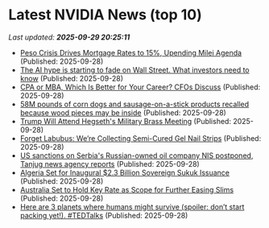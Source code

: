 # Latest NVIDIA News (top 10)
_Last updated: **2025-09-29 20:25:11**_

- [Peso Crisis Drives Mortgage Rates to 15%, Upending Milei Agenda](https://biztoc.com/x/158f3e97bb981845) (Published: 2025-09-28)
- [The AI hype is starting to fade on Wall Street. What investors need to know](https://biztoc.com/x/91ec0bae63dec1f9) (Published: 2025-09-28)
- [CPA or MBA, Which Is Better for Your Career? CFOs Discuss](https://biztoc.com/x/c16204b697a12d1f) (Published: 2025-09-28)
- [58M pounds of corn dogs and sausage-on-a-stick products recalled because wood pieces may be inside](https://biztoc.com/x/b9b1fa00ddaf7c5b) (Published: 2025-09-28)
- [Trump Will Attend Hegseth's Military Brass Meeting](https://biztoc.com/x/0365b2e9d6002d1f) (Published: 2025-09-28)
- [Forget Labubus: We’re Collecting Semi-Cured Gel Nail Strips](https://biztoc.com/x/f4280df0efee5d64) (Published: 2025-09-28)
- [US sanctions on Serbia's Russian-owned oil company NIS postponed, Tanjug news agency reports](https://biztoc.com/x/88e4f2dbda0e72c7) (Published: 2025-09-28)
- [Algeria Set for Inaugural $2.3 Billion Sovereign Sukuk Issuance](https://biztoc.com/x/40d776857efc9ab6) (Published: 2025-09-28)
- [Australia Set to Hold Key Rate as Scope for Further Easing Slims](https://biztoc.com/x/656c9b383b129008) (Published: 2025-09-28)
- [Here are 3 planets where humans might survive (spoiler: don’t start packing yet!). #TEDTalks](https://biztoc.com/x/b0eff0737c93d1bd) (Published: 2025-09-28)
